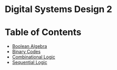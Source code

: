 # Digital Systems Design 2

# Table of Contents
- [Boolean Algebra](https://github.com/JakubRichardson/DSD2-Notes/blob/master/Notes/Boolean.md)
- [Binary Codes](https://github.com/JakubRichardson/DSD2-Notes/blob/master/Notes/Codes.md)
- [Combinational Logic](https://github.com/JakubRichardson/DSD2-Notes/blob/master/Notes/Combinational.md)
- [Sequential Logic](https://github.com/JakubRichardson/DSD2-Notes/blob/master/Notes/Sequential.md)

